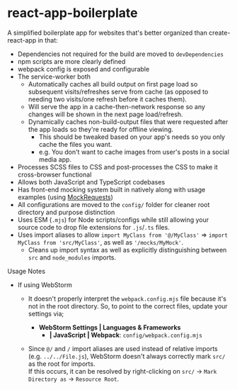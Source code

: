# react-app-boilerplate

A simplified boilerplate app for websites that's better organized
than create-react-app in that:

* Dependencies not required for the build are moved to `devDependencies`
* npm scripts are more clearly defined
* webpack config is exposed and configurable
* The service-worker both
    - Automatically caches all build output on first page load so subsequent visits/refreshes serve from cache (as opposed to needing two visits/one refresh before it caches them).
    - Will serve the app in a cache-then-network response so any changes will be shown in the next page load/refresh.
    - Dynamically caches non-build-output files that were requested after the app loads so they're ready for offline viewing.
        + This should be tweaked based on your app's needs so you only cache the files you want.
        + e.g. You don't want to cache images from user's posts in a social media app.
* Processes SCSS files to CSS and post-processes the CSS to make it cross-browser functional
* Allows both JavaScript and TypeScript codebases
* Has front-end mocking system built in natively along with usage examples (using [MockRequests](https://github.com/D-Pow/MockRequests))
* All configurations are moved to the `config/` folder for cleaner root directory and purpose distinction
* Uses ESM (`.mjs`) for Node scripts/configs while still allowing your source code to drop file extensions for `.js`/`.ts` files.
* Uses import aliases to allow `import MyClass from '@/MyClass'` => `import MyClass from 'src/MyClass'`, as well as `'/mocks/MyMock'`.
    - Cleans up import syntax as well as explicitly distinguishing between `src` and `node_modules` imports.

Usage Notes

* If using WebStorm
    - It doesn't properly interpret the `webpack.config.mjs` file because it's not in the root directory. So, to point to the correct files, update your settings via;
        + **WebStorm Settings | Languages & Frameworks**
            * **| JavaScript | Webpack**:
              `config/webpack.config.mjs`

    - Since `@/` and `/` import aliases are used instead of relative imports (e.g. `../../File.js`), WebStorm doesn't always correctly mark `src/` as the root for imports. <br/>
    If this occurs, it can be resolved by right-clicking on `src/` -> `Mark Directory as` -> `Resource Root`.
